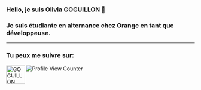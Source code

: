 ### Hello, je suis Olivia GOGUILLON 👋
### Je suis étudiante en alternance chez Orange en tant que développeuse.
<hr/>

### Tu peux me suivre sur:

<a href="https://www.linkedin.com/in/oliviagoguillon">
  <img align="left" alt="GOGUILLON Olivia" width="50" src="https://www.linkedin.com/in/olivia-goguillon-b56712191/" />
</a>

 ![Profile View Counter](https://komarev.com/ghpvc/?username=oliviagog)
